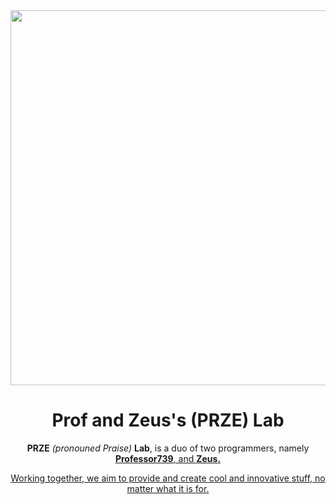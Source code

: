 <div align="center">
<img src="https://github.com/user-attachments/assets/77bf8b61-714d-4085-baf1-72a05b116853" width="600">
</div>
<h1 align="center">Prof and Zeus's (PRZE) Lab</h1>
<p align="center"><b>PRZE</b> <i>(pronouned Praise)</i> <b>Lab</b>, is a duo of two programmers, namely <b><a href="https://github.com/Professor739">Professor739</b>, and <b><a href="https://github.com/zeusssz">Zeus.</b></p>
<p align="center">Working together, we aim to provide and create cool and innovative stuff, no matter what it is for.</p>
